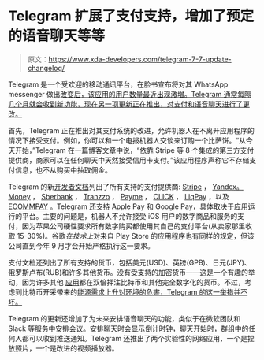 # Telegram 扩展了支付支持，增加了预定的语音聊天等等

> 原文：<https://www.xda-developers.com/telegram-7-7-update-changelog/>

Telegram 是一个受欢迎的移动通讯平台，在脸书宣布将对其 WhatsApp messenger 做出[改变后，该应用的用户数量最近出现激增。Telegram 通常每隔几个月就会收到新功能，现在另一项更新正在推出，对支付和语音聊天进行了更改。](https://www.xda-developers.com/whatsapp-updates-terms-privacy-policy-mandate-data-sharing-facebook/)

首先，Telegram 正在推出对其支付系统的改进，允许机器人在不离开应用程序的情况下接受支付。例如，你可以和一个电报机器人交谈来订购一个比萨饼。“从今天开始，”Telegram 在一篇博客文章中说，“依靠 Stripe 等 8 个集成的第三方支付提供商，商家可以在任何聊天中天然接受信用卡支付。”该应用程序声称它不存储支付信息，也不从购买中抽取佣金。

Telegram 的新[开发者文档](https://core.telegram.org/bots/payments)列出了所有支持的支付提供商: [Stripe](https://stripe.com) ， [Yandex。Money](https://money.yandex.ru/new) ， [Sberbank](https://www.sberbank.ru) ， [Tranzzo](https://tranzzo.com) ， [Payme](https://payme.uz/) ， [CLICK](http://click.uz/) ， [LiqPay](https://www.liqpay.ua/uk/) ，以及 [ECOMMPAY](https://ecommpay.com/) 。Telegram 还支持 Apple Pay 和 Google Pay，具体取决于应用运行的平台。主要的问题是，机器人不允许接受 iOS 用户的数字商品和服务的支付，因为苹果公司硬性要求所有数字购买都使用其自己的支付平台(从卖家那里收取 15-30%)。谷歌*在技术上*对来自 Play Store 的应用程序也有同样的规定，但该公司直到今年 9 月才会开始严格执行这一要求。

支付文档还列出了所有支持的货币，包括美元(USD)、英镑(GPB)、日元(JPY)、俄罗斯卢布(RUB)和许多其他货币。没有受支持的加密货币——这是一个有趣的举动，因为许多其他 [应用](https://www.xda-developers.com/signal-testing-privacy-focused-payments-feature/)都在双倍押注比特币和其他完全数字化的货币。不过，考虑到比特币开采带来的[能源需求上升对环境的危害，Telegram 的这一举措并不坏。](https://www.bbc.com/news/technology-56012952)

Telegram 的更新还增加了为未来安排语音聊天的功能，类似于在微软团队和 Slack 等服务中安排会议。安排聊天时会显示倒计时钟，聊天开始时，群组中的任何人都可以收到推送通知。Telegram 还推出了两个实验性的网络应用，一个是捏放照片，一个是改进的视频播放器。